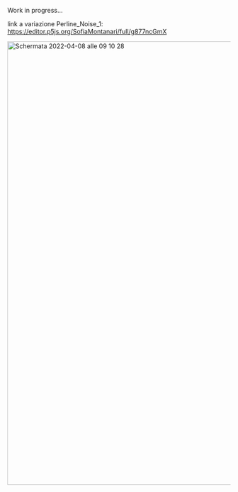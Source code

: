 Work in progress...

link a variazione Perline_Noise_1: https://editor.p5js.org/SofiaMontanari/full/g877ncGmX 


<img width="1001" alt="Schermata 2022-04-08 alle 09 10 28" src="https://user-images.githubusercontent.com/101251566/162728167-77ed3700-b3f0-47bb-ae95-55df6b7c0b1d.png">
